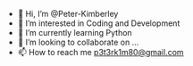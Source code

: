 - 👋 Hi, I’m @Peter-Kimberley
- 👀 I’m interested in Coding and Development
- 🌱 I’m currently learning Python
- 💞️ I’m looking to collaborate on ...
- 📫 How to reach me p3t3rk1m80@gmail.com

<!---
Peter-Kimberley/Peter-Kimberley is a ✨ special ✨ repository because its `README.md` (this file) appears on your GitHub profile.
You can click the Preview link to take a look at your changes.
--->
